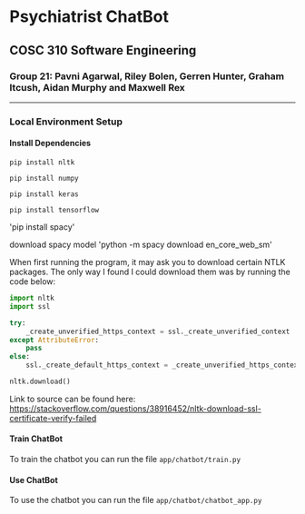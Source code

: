# Psychiatrist ChatBot
## COSC 310 Software Engineering
### Group 21: Pavni Agarwal, Riley Bolen, Gerren Hunter, Graham Itcush, Aidan Murphy and Maxwell Rex

------

### Local Environment Setup

#### Install Dependencies

`pip install nltk`

`pip install numpy`

`pip install keras`

`pip install tensorflow`

'pip install spacy'

download spacy model
'python -m spacy download en_core_web_sm'

When first running the program, it may ask you to download certain NTLK packages. The only way I found I could download them was by running the code below:

```python
import nltk
import ssl

try:
    _create_unverified_https_context = ssl._create_unverified_context
except AttributeError:
    pass
else:
    ssl._create_default_https_context = _create_unverified_https_context

nltk.download()
```

Link to source can be found here: https://stackoverflow.com/questions/38916452/nltk-download-ssl-certificate-verify-failed


#### Train ChatBot

To train the chatbot you can run the file `app/chatbot/train.py`

#### Use ChatBot

To use the chatbot you can run the file `app/chatbot/chatbot_app.py`
